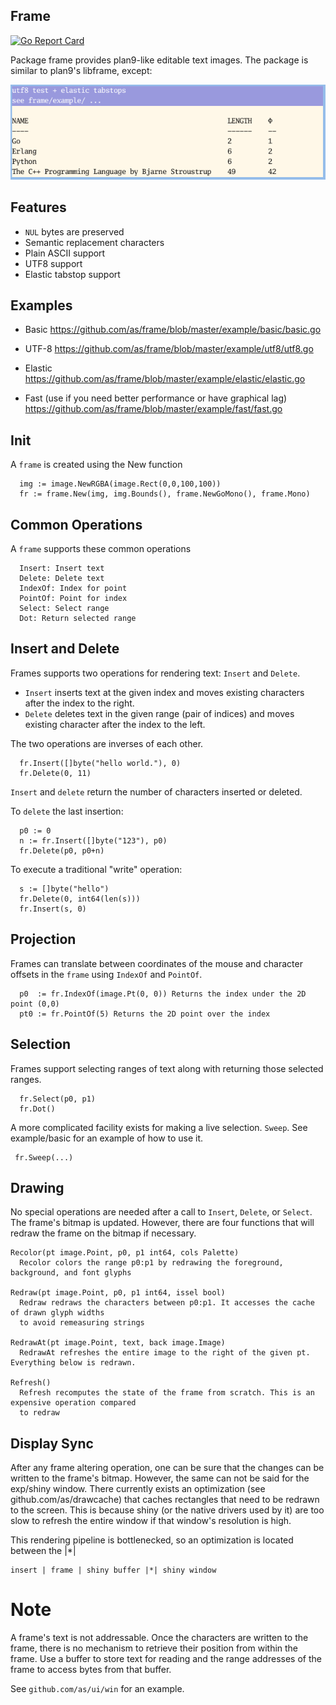 ## Frame 
[![Go Report Card](https://goreportcard.com/badge/github.com/as/frame)](https://goreportcard.com/report/github.com/as/frame)

Package frame provides plan9-like editable text images. The package is similar to plan9's libframe, except:

![paint](elastic.png)

## Features

- `NUL` bytes are preserved
- Semantic replacement characters
- Plain ASCII support
- UTF8 support 
- Elastic tabstop support


## Examples

- Basic
https://github.com/as/frame/blob/master/example/basic/basic.go

- UTF-8
https://github.com/as/frame/blob/master/example/utf8/utf8.go

- Elastic
https://github.com/as/frame/blob/master/example/elastic/elastic.go

- Fast (use if you need better performance or have graphical lag)
https://github.com/as/frame/blob/master/example/fast/fast.go

## Init

A `frame` is created using the New function

```
  img := image.NewRGBA(image.Rect(0,0,100,100))
  fr := frame.New(img, img.Bounds(), frame.NewGoMono(), frame.Mono)
```

## Common Operations

A `frame` supports these common operations

```
  Insert: Insert text
  Delete: Delete text
  IndexOf: Index for point
  PointOf: Point for index
  Select: Select range
  Dot: Return selected range
```

## Insert and Delete

Frames supports two operations for rendering text: `Insert` and `Delete`. 
- `Insert` inserts text at the given index and moves existing characters after the index to the right. 
- `Delete` deletes text in the given range (pair of indices) and moves existing character after the index to the left.

The two operations are inverses of each other.

```
  fr.Insert([]byte("hello world."), 0)
  fr.Delete(0, 11)
```

`Insert` and `delete` return the number of characters inserted or deleted.

To `delete` the last insertion:
```
  p0 := 0
  n := fr.Insert([]byte("123"), p0)
  fr.Delete(p0, p0+n)
```
To execute a traditional "write" operation:

```
  s := []byte("hello")
  fr.Delete(0, int64(len(s)))
  fr.Insert(s, 0)
```

## Projection

Frames can translate between coordinates of the mouse and character offsets in the `frame` using `IndexOf` and `PointOf`.

```
  p0  := fr.IndexOf(image.Pt(0, 0)) Returns the index under the 2D point (0,0)
  pt0 := fr.PointOf(5) Returns the 2D point over the index
```

## Selection

Frames support selecting ranges of text along with returning those selected ranges.

```
  fr.Select(p0, p1)
  fr.Dot()
```

A more complicated facility exists for making a live selection. `Sweep`. See example/basic for an example of
how to use it.

```
 fr.Sweep(...)
```

## Drawing

No special operations are needed after a call to `Insert`, `Delete`, or `Select`. The frame's bitmap
is updated. However, there are four functions that will redraw the frame on the bitmap if necessary.

```
Recolor(pt image.Point, p0, p1 int64, cols Palette)
  Recolor colors the range p0:p1 by redrawing the foreground, background, and font glyphs

Redraw(pt image.Point, p0, p1 int64, issel bool)
  Redraw redraws the characters between p0:p1. It accesses the cache of drawn glyph widths
  to avoid remeasuring strings

RedrawAt(pt image.Point, text, back image.Image)
  RedrawAt refreshes the entire image to the right of the given pt. Everything below is redrawn.

Refresh()
  Refresh recomputes the state of the frame from scratch. This is an expensive operation compared
  to redraw
```

## Display Sync

After any frame altering operation, one can be sure that the changes can be written to
the frame's bitmap. However, the same can not be said for the exp/shiny window. There currently
exists an optimization (see github.com/as/drawcache) that caches rectangles that need to be
redrawn to the screen. This is because shiny (or the native drivers used by it) are too slow to
refresh the entire window if that window's resolution is high.

This rendering pipeline is bottlenecked, so an optimization is located between the |*|

```
insert | frame | shiny buffer |*| shiny window
```

# Note

A frame's text is not addressable. Once the characters are written to the frame, there is no
mechanism to retrieve their position from within the frame. Use a buffer to store text for reading
and the range addresses of the frame to access bytes from that buffer.

See `github.com/as/ui/win` for an example.
